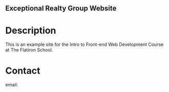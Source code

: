 Exceptional Realty Group Website
---

# Description

This is an example site for the Intro to Front-end Web Development Course at The Flatiron School.

# Contact

email:
